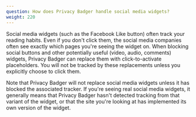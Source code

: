 ```yaml
---
question: How does Privacy Badger handle social media widgets?
weight: 220
---
```


Social media widgets (such as the Facebook Like button) often track your reading habits. Even if you don't click them, the social media companies often see exactly which pages you're seeing the widget on. When blocking social buttons and other potentially useful (video, audio, comments) widgets, Privacy Badger can replace them with click-to-activate placeholders. You will not be tracked by these replacements unless you explicitly choose to click them.

Note that Privacy Badger will not replace social media widgets unless it has blocked the associated tracker. If you're seeing real social media widgets, it generally means that Privacy Badger hasn't detected tracking from that variant of the widget, or that the site you're looking at has implemented its own version of the widget.

